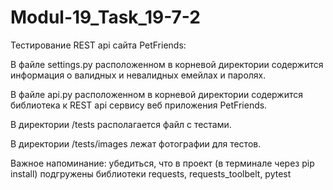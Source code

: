 # Modul-19_Task_19-7-2

Тестирование REST api сайта PetFriends:

В файле settings.py расположенном в корневой директории содержится информация о валидных и невалидных емейлах и паролях.

В файле api.py расположенном в корневой директории содержится библиотека к REST api сервису веб приложения PetFriends.

В директории /tests располагается файл с тестами.

В директории /tests/images лежат фотографии для тестов.

Важное напоминание: убедиться, что в проект (в терминале через pip install) подгружены библиотеки requests, requests_toolbelt, pytest
